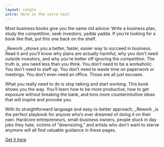```yaml
---
layout: single
intro: Here is the intro text
---
```

Most business books give you the same old advice: Write a business plan, study the competition, seek investors, yadda yadda. If you&#8217;re looking for a book like that, put this one back on the shelf.

_Rework _shows you a better, faster, easier way to succeed in business. Read it and you&#8217;ll know why plans are actually harmful, why you don&#8217;t need outside investors, and why you&#8217;re better off ignoring the competition. The truth is, you need less than you think. You don&#8217;t need to be a workaholic. You don&#8217;t need to staff up. You don&#8217;t need to waste time on paperwork or meetings. You don&#8217;t even need an office. Those are all just excuses.

What you really need to do is stop talking and start working. This book shows you the way. You&#8217;ll learn how to be more productive, how to get exposure without breaking the bank, and tons more counterintuitive ideas that will inspire and provoke you.

With its straightforward language and easy-is-better approach, _Rework _is the perfect playbook for anyone who’s ever dreamed of doing it on their own. Hardcore entrepreneurs, small-business owners, people stuck in day jobs they hate, victims of &#8220;downsizing,&#8221; and artists who don’t want to starve anymore will all find valuable guidance in these pages.

[Get it here](http://www.amazon.com/Rework-Jason-Fried/dp/0307463745 "Rework")